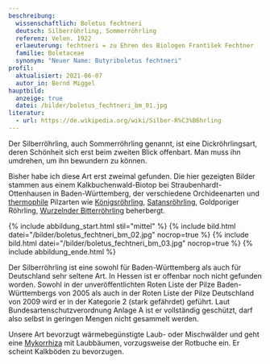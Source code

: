 ```yaml
---
beschreibung:
  wissenschaftlich: Boletus fechtneri
  deutsch: Silberröhrling, Sommerröhrling
  referenz: Velen. 1922
  erlaeuterung: fechtneri = zu Ehren des Biologen František Fechtner
  familie: Boletaceae
  synonym: "Neuer Name: Butyriboletus fechtneri"
profil:
  aktualisiert: 2021-06-07
  autor_in: Bernd Miggel
hauptbild:
  anzeige: true
  datei: /bilder/boletus_fechtneri_bm_01.jpg
literatur:
  - url: https://de.wikipedia.org/wiki/Silber-R%C3%B6hrling
---
```

Der Silberröhrling, auch Sommerröhrling genannt, ist eine Dickröhrlingsart, deren Schönheit sich erst beim zweiten Blick offenbart. Man muss ihn umdrehen, um ihn bewundern zu können.

Bisher habe ich diese Art erst zweimal gefunden. Die hier gezeigten Bilder stammen aus einem Kalkbuchenwald-Biotop bei Straubenhardt-Ottenhausen in Baden-Württemberg, der verschiedene Orchideenarten und [thermophile](thermophil "Glossar") Pilzarten wie [Königsröhrling](/pilze/boletus-regius-königsröhrling), [Satansröhrling](/pilze/boletus-satanas-satansröhrling), Goldporiger Röhrling, [Wurzelnder Bitterröhrling](/pilze/boletus-radicans-wurzelnder-bitterröhrling) beherbergt.

{% include abbildung_start.html stil="mittel" %}
{% include bild.html datei="/bilder/boletus_fechtneri_bm_02.jpg" nocrop=true %}
{% include bild.html datei="/bilder/boletus_fechtneri_bm_03.jpg" nocrop=true %}
{% include abbildung_ende.html %}

Der Silberröhrling ist eine sowohl für Baden-Württemberg als auch für Deutschland sehr seltene Art. In Hessen ist er offenbar noch nicht gefunden worden. Sowohl in der unveröffentlichten Roten Liste der Pilze Baden-Württembergs von 2005 als auch in der Roten Liste der Pilze Deutschland von 2009 wird er in der Kategorie 2 (stark gefährdet) geführt. Laut Bundesartenschutzverordnung Anlage A ist er vollständig geschützt, darf also selbst in geringen Mengen nicht gesammelt werden. 

Unsere Art bevorzugt wärmebegünstigte Laub- oder Mischwälder und geht eine [Mykorrhiza](Mykorrhiza "Glossar") mit Laubbäumen, vorzugsweise der Rotbuche ein. Er scheint Kalkböden zu bevorzugen.